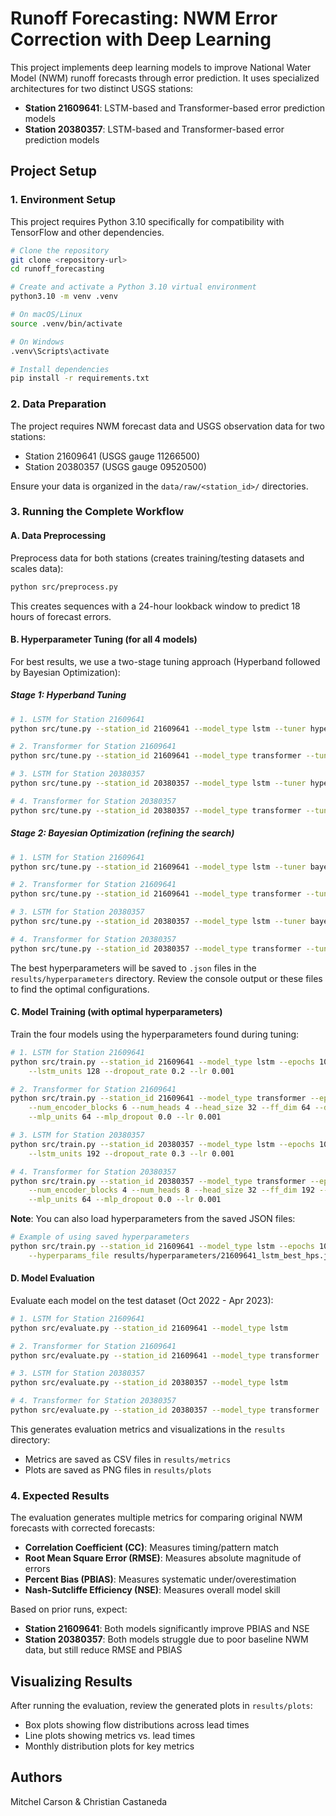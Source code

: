 # Runoff Forecasting: NWM Error Correction with Deep Learning

This project implements deep learning models to improve National Water Model (NWM) runoff forecasts through error prediction. It uses specialized architectures for two distinct USGS stations:
- **Station 21609641**: LSTM-based and Transformer-based error prediction models
- **Station 20380357**: LSTM-based and Transformer-based error prediction models

## Project Setup

### 1. Environment Setup

This project requires Python 3.10 specifically for compatibility with TensorFlow and other dependencies.

```bash
# Clone the repository
git clone <repository-url>
cd runoff_forecasting

# Create and activate a Python 3.10 virtual environment
python3.10 -m venv .venv

# On macOS/Linux
source .venv/bin/activate 

# On Windows
.venv\Scripts\activate

# Install dependencies
pip install -r requirements.txt
```

### 2. Data Preparation

The project requires NWM forecast data and USGS observation data for two stations:
- Station 21609641 (USGS gauge 11266500)
- Station 20380357 (USGS gauge 09520500)

Ensure your data is organized in the `data/raw/<station_id>/` directories.

### 3. Running the Complete Workflow

#### A. Data Preprocessing

Preprocess data for both stations (creates training/testing datasets and scales data):

```bash
python src/preprocess.py
```

This creates sequences with a 24-hour lookback window to predict 18 hours of forecast errors.

#### B. Hyperparameter Tuning (for all 4 models)

For best results, we use a two-stage tuning approach (Hyperband followed by Bayesian Optimization):

##### Stage 1: Hyperband Tuning

```bash
# 1. LSTM for Station 21609641
python src/tune.py --station_id 21609641 --model_type lstm --tuner hyperband --epochs_per_trial 50 --batch_size 64 --max_trials 30

# 2. Transformer for Station 21609641 
python src/tune.py --station_id 21609641 --model_type transformer --tuner hyperband --epochs_per_trial 50 --batch_size 64 --max_trials 30

# 3. LSTM for Station 20380357
python src/tune.py --station_id 20380357 --model_type lstm --tuner hyperband --epochs_per_trial 50 --batch_size 64 --max_trials 30

# 4. Transformer for Station 20380357
python src/tune.py --station_id 20380357 --model_type transformer --tuner hyperband --epochs_per_trial 50 --batch_size 64 --max_trials 30
```

##### Stage 2: Bayesian Optimization (refining the search)

```bash
# 1. LSTM for Station 21609641
python src/tune.py --station_id 21609641 --model_type lstm --tuner bayesian --epochs_per_trial 80 --batch_size 64 --max_trials 20

# 2. Transformer for Station 21609641 
python src/tune.py --station_id 21609641 --model_type transformer --tuner bayesian --epochs_per_trial 80 --batch_size 64 --max_trials 20

# 3. LSTM for Station 20380357
python src/tune.py --station_id 20380357 --model_type lstm --tuner bayesian --epochs_per_trial 80 --batch_size 64 --max_trials 20

# 4. Transformer for Station 20380357
python src/tune.py --station_id 20380357 --model_type transformer --tuner bayesian --epochs_per_trial 80 --batch_size 64 --max_trials 20
```

The best hyperparameters will be saved to `.json` files in the `results/hyperparameters` directory. Review the console output or these files to find the optimal configurations.

#### C. Model Training (with optimal hyperparameters)

Train the four models using the hyperparameters found during tuning:

```bash
# 1. LSTM for Station 21609641
python src/train.py --station_id 21609641 --model_type lstm --epochs 100 --batch_size 64 \
    --lstm_units 128 --dropout_rate 0.2 --lr 0.001

# 2. Transformer for Station 21609641
python src/train.py --station_id 21609641 --model_type transformer --epochs 100 --batch_size 64 \
    --num_encoder_blocks 6 --num_heads 4 --head_size 32 --ff_dim 64 --dropout_rate 0.0 \
    --mlp_units 64 --mlp_dropout 0.0 --lr 0.001

# 3. LSTM for Station 20380357
python src/train.py --station_id 20380357 --model_type lstm --epochs 100 --batch_size 64 \
    --lstm_units 192 --dropout_rate 0.3 --lr 0.001

# 4. Transformer for Station 20380357
python src/train.py --station_id 20380357 --model_type transformer --epochs 100 --batch_size 64 \
    --num_encoder_blocks 4 --num_heads 8 --head_size 32 --ff_dim 192 --dropout_rate 0.0 \
    --mlp_units 64 --mlp_dropout 0.0 --lr 0.001
```

**Note**: You can also load hyperparameters from the saved JSON files:

```bash
# Example of using saved hyperparameters
python src/train.py --station_id 21609641 --model_type lstm --epochs 100 --batch_size 64 \
    --hyperparams_file results/hyperparameters/21609641_lstm_best_hps.json
```

#### D. Model Evaluation

Evaluate each model on the test dataset (Oct 2022 - Apr 2023):

```bash
# 1. LSTM for Station 21609641
python src/evaluate.py --station_id 21609641 --model_type lstm

# 2. Transformer for Station 21609641
python src/evaluate.py --station_id 21609641 --model_type transformer

# 3. LSTM for Station 20380357
python src/evaluate.py --station_id 20380357 --model_type lstm

# 4. Transformer for Station 20380357
python src/evaluate.py --station_id 20380357 --model_type transformer
```

This generates evaluation metrics and visualizations in the `results` directory:
- Metrics are saved as CSV files in `results/metrics`
- Plots are saved as PNG files in `results/plots`

### 4. Expected Results

The evaluation generates multiple metrics for comparing original NWM forecasts with corrected forecasts:
- **Correlation Coefficient (CC)**: Measures timing/pattern match
- **Root Mean Square Error (RMSE)**: Measures absolute magnitude of errors
- **Percent Bias (PBIAS)**: Measures systematic under/overestimation
- **Nash-Sutcliffe Efficiency (NSE)**: Measures overall model skill

Based on prior runs, expect:
- **Station 21609641**: Both models significantly improve PBIAS and NSE
- **Station 20380357**: Both models struggle due to poor baseline NWM data, but still reduce RMSE and PBIAS

## Visualizing Results

After running the evaluation, review the generated plots in `results/plots`:
- Box plots showing flow distributions across lead times
- Line plots showing metrics vs. lead times
- Monthly distribution plots for key metrics

## Authors

Mitchel Carson & Christian Castaneda

